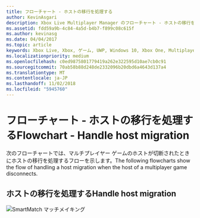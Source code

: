 ```yaml
---
title: フローチャート - ホストの移行を処理する
author: KevinAsgari
description: Xbox Live Multiplayer Manager のフローチャート - ホストの移行を処理します。
ms.assetid: fdd59a9b-4c84-4a5d-b4b7-f899c08c615f
ms.author: kevinasg
ms.date: 04/04/2017
ms.topic: article
keywords: Xbox Live, Xbox, ゲーム, UWP, Windows 10, Xbox One, Multiplayer Manager, フローチャート
ms.localizationpriority: medium
ms.openlocfilehash: c0ed9875801779419a262e322595d10ae7cb0c91
ms.sourcegitcommit: 70ab58b88d248de2332096b20dbd6a4643d137a4
ms.translationtype: MT
ms.contentlocale: ja-JP
ms.lasthandoff: 11/02/2018
ms.locfileid: "5945760"
---
```

# <a name="flowchart---handle-host-migration"></a><span data-ttu-id="edb30-104">フローチャート - ホストの移行を処理する</span><span class="sxs-lookup"><span data-stu-id="edb30-104">Flowchart - Handle host migration</span></span>

<span data-ttu-id="edb30-105">次のフローチャートでは、マルチプレイヤー ゲームのホストが切断されたときにホストの移行を処理するフローを示します。</span><span class="sxs-lookup"><span data-stu-id="edb30-105">The following flowcharts show the flow of handling a host migration when the host of a multiplayer game disconnects.</span></span>

## <a name="handle-host-migration"></a><span data-ttu-id="edb30-106">ホストの移行を処理する</span><span class="sxs-lookup"><span data-stu-id="edb30-106">Handle host migration</span></span>

![SmartMatch マッチメイキング](../../../images/multiplayer/mpm-host-migration.png)
